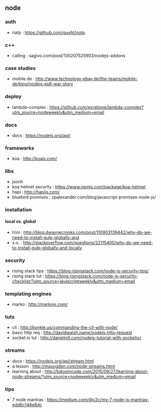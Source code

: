 ## node

### auth
- natp : https://github.com/guyht/notp

### c++
- calling : sagivo.com/post/130207525903/nodejs-addons

### case studies
- mobile.de : http://www.technology-ebay.de/the-teams/mobile-de/blog/nodejs-es6-war-story

### deploy
- lambda-complex : https://github.com/exratione/lambda-complex?utm_source=nodeweekly&utm_medium=email

### docs
- docs : https://nodejs.org/api/

### frameworks
- koa : http://koajs.com/

### libs
- jsonh
- koa helmet security : https://www.npmjs.com/package/koa-helmet
- hapi : http://hapijs.com/
- bluebird promises : zpalexander.com/blog/javascript-promises-node-js/

### installation
#### local vs. global
- trini : http://blog.dwaynecrooks.com/post/110903139442/why-do-we-need-to-install-gulp-globally-and
- s.o. : http://stackoverflow.com/questions/22115400/why-do-we-need-to-install-gulp-globally-and-locally

### security
- rising stack tips : https://blog.risingstack.com/node-js-security-tips/
- rising stack tut : https://blog.risingstack.com/node-js-security-checklist/?utm_source=javascriptweekly&utm_medium=email

### templating engines
- marko : http://markojs.com/

### tuts
- cli : http://konkle.us/commanding-the-cli-with-node/                         
- basic http req : http://davidwalsh.name/nodejs-http-request                  
- socket.io tut : http://danielnill.com/nodejs-tutorial-with-socketio/ 

### streams
- docs : https://nodejs.org/api/stream.html
- a lesson : http://maxogden.com/node-streams.html
- learning about : http://tokyoincode.com/2015/09/27/learning-about-node-streams/?utm_source=nodeweekly&utm_medium=email

### tips
- 7 node mantras : https://medium.com/@c2c/my-7-node-js-mantras-edd6c148e8dc


